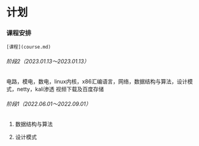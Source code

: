 # 计划

### 课程安排
    [课程](course.md)

###### 阶段2（2023.01.13～2023.01.13）
电路，模电，数电，linux内核，x86汇编语言，网络，数据结构与算法，设计模式，netty，kali渗透 视频下载及百度存储

###### 阶段1（2022.06.01～2022.09.01）

1. 数据结构与算法

2. 设计模式
